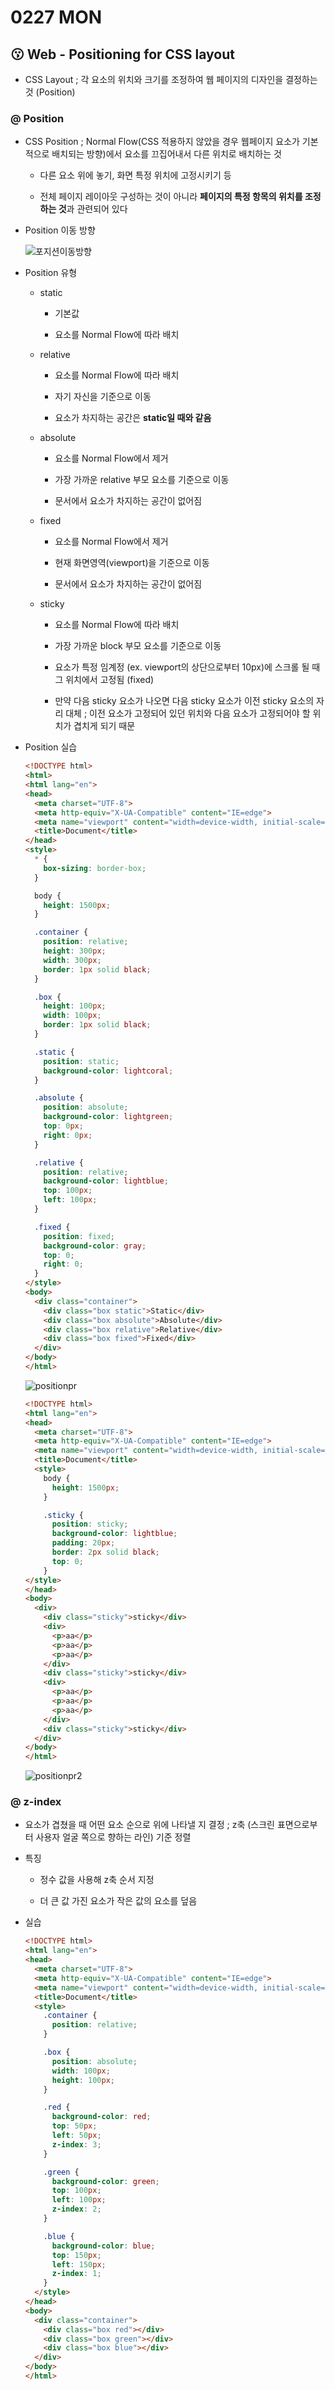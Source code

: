 # 0227 MON

## 😗 Web - Positioning for CSS layout

- CSS Layout ; 각 요소의 위치와 크기를 조정하여 웹 페이지의 디자인을 결정하는 것 (Position)

### @ Position

- CSS Position ; Normal Flow(CSS 적용하지 않았을 경우 웹페이지 요소가 기본적으로 배치되는 방향)에서 요소를 끄집어내서 다른 위치로 배치하는 것 

  - 다른 요소 위에 놓기, 화면 특정 위치에 고정시키기 등

  - 전체 페이지 레이아웃 구성하는 것이 아니라 **페이지의 특정 항목의 위치를 조정하는 것**과 관련되어 있다

- Position 이동 방향

  ![포지션이동방향](https://user-images.githubusercontent.com/121418205/221449108-52ee2f2d-f6bc-4902-84af-969d46c7a78b.png)

- Position 유형

  - static

    - 기본값

    - 요소를 Normal Flow에 따라 배치

  - relative

    - 요소를 Normal Flow에 따라 배치

    - 자기 자신을 기준으로 이동

    - 요소가 차지하는 공간은 **static일 때와 같음**

  - absolute

    - 요소를 Normal Flow에서 제거

    - 가장 가까운 relative 부모 요소를 기준으로 이동

    - 문서에서 요소가 차지하는 공간이 없어짐
  
  - fixed
  
    - 요소를 Normal Flow에서 제거

    - 현재 화면영역(viewport)을 기준으로 이동

    - 문서에서 요소가 차지하는 공간이 없어짐

  - sticky

    - 요소를 Normal Flow에 따라 배치

    - 가장 가까운 block 부모 요소를 기준으로 이동

    - 요소가 특정 임계정 (ex. viewport의 상단으로부터 10px)에 스크롤 될 때 그 위치에서 고정됨 (fixed)

    - 만약 다음 sticky 요소가 나오면 다음 sticky 요소가 이전 sticky 요소의 자리 대체 ; 이전 요소가 고정되어 있던 위치와 다음 요소가 고정되어야 할 위치가 겹치게 되기 때문

- Position 실습

  ```html
  <!DOCTYPE html>
  <html>
  <html lang="en">
  <head>
    <meta charset="UTF-8">
    <meta http-equiv="X-UA-Compatible" content="IE=edge">
    <meta name="viewport" content="width=device-width, initial-scale=1.0">
    <title>Document</title>
  </head>
  <style>
    * {
      box-sizing: border-box;
    }

    body {
      height: 1500px;
    }

    .container {
      position: relative;
      height: 300px;
      width: 300px;
      border: 1px solid black;
    }

    .box {
      height: 100px;
      width: 100px;
      border: 1px solid black;
    }

    .static {
      position: static;
      background-color: lightcoral;
    }

    .absolute {
      position: absolute;
      background-color: lightgreen;
      top: 0px;
      right: 0px;
    }

    .relative {
      position: relative;
      background-color: lightblue;
      top: 100px;
      left: 100px;
    }

    .fixed {
      position: fixed;
      background-color: gray;
      top: 0;
      right: 0;
    }
  </style>
  <body>
    <div class="container">
      <div class="box static">Static</div>
      <div class="box absolute">Absolute</div>
      <div class="box relative">Relative</div>
      <div class="box fixed">Fixed</div>
    </div>
  </body>
  </html>
  ```

  ![positionpr](https://user-images.githubusercontent.com/121418205/221459718-e04eaa59-568b-49dd-bb95-4b0ca89d0d42.png)

  ```html
  <!DOCTYPE html>
  <html lang="en">
  <head>
    <meta charset="UTF-8">
    <meta http-equiv="X-UA-Compatible" content="IE=edge">
    <meta name="viewport" content="width=device-width, initial-scale=1.0">
    <title>Document</title>
    <style>
      body {
        height: 1500px;
      }

      .sticky {
        position: sticky;
        background-color: lightblue;
        padding: 20px;
        border: 2px solid black;
        top: 0;
      }
  </style>
  </head>
  <body>
    <div>
      <div class="sticky">sticky</div>
      <div>
        <p>aa</p>
        <p>aa</p>
        <p>aa</p>
      </div>
      <div class="sticky">sticky</div>
      <div>
        <p>aa</p>
        <p>aa</p>
        <p>aa</p>
      </div>
      <div class="sticky">sticky</div>
    </div>
  </body>
  </html>
  ```

  ![positionpr2](https://user-images.githubusercontent.com/121418205/221459698-dc9c249a-9a93-4c7d-af2c-efa0f5853aa8.png)

### @ z-index

- 요소가 겹쳤을 때 어떤 요소 순으로 위에 나타낼 지 결정 ; z축 (스크린 표면으로부터 사용자 얼굴 쪽으로 향하는 라인) 기준 정렬

- 특징

  - 정수 값을 사용해 z축 순서 지정

  - 더 큰 값 가진 요소가 작은 값의 요소를 덮음

- 실습

  ```html
  <!DOCTYPE html>
  <html lang="en">
  <head>
    <meta charset="UTF-8">
    <meta http-equiv="X-UA-Compatible" content="IE=edge">
    <meta name="viewport" content="width=device-width, initial-scale=1.0">
    <title>Document</title>
    <style>
      .container {
        position: relative;
      }

      .box {
        position: absolute;
        width: 100px;
        height: 100px;
      }

      .red {
        background-color: red;
        top: 50px;
        left: 50px;
        z-index: 3;
      }

      .green {
        background-color: green;
        top: 100px;
        left: 100px;
        z-index: 2;
      }

      .blue {
        background-color: blue;
        top: 150px;
        left: 150px;
        z-index: 1;
      }
    </style>
  </head>
  <body>
    <div class="container">
      <div class="box red"></div>
      <div class="box green"></div>
      <div class="box blue"></div>
    </div>
  </body>
  </html>
  ```